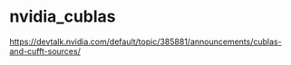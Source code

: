 # nvidia_cublas
https://devtalk.nvidia.com/default/topic/385881/announcements/cublas-and-cufft-sources/
